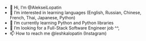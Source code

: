 - 👋 Hi, I’m @AlekseiLopatin
- 👀 I’m interested in learning languages (English, Russian, Chinese, French, Thai, Japanese, Python)
- 🌱 I’m currently learning Python and Python libraries
- 💞️ I’m looking for a Full-Stack Software Engineer job ^^,
- 📫 How to reach me @leshkalopatin (Instagram)

<!---
AlekseiLopatin/AlekseiLopatin is a ✨ special ✨ repository because its `README.md` (this file) appears on your GitHub profile.
You can click the Preview link to take a look at your changes.
--->

